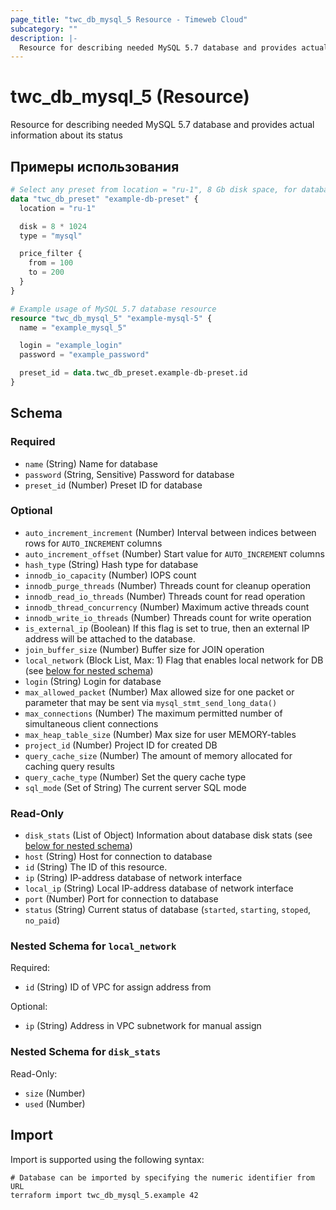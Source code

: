 ```yaml
---
page_title: "twc_db_mysql_5 Resource - Timeweb Cloud"
subcategory: ""
description: |-
  Resource for describing needed MySQL 5.7 database and provides actual information about its status
---
```


# twc_db_mysql_5 (Resource)

Resource for describing needed MySQL 5.7 database and provides actual information about its status

## Примеры использования

```terraform
# Select any preset from location = "ru-1", 8 Gb disk space, for database type `mysql`, with price between 100 and 200 RUB
data "twc_db_preset" "example-db-preset" {
  location = "ru-1"

  disk = 8 * 1024
  type = "mysql"

  price_filter {
    from = 100
    to = 200
  }
}

# Example usage of MySQL 5.7 database resource
resource "twc_db_mysql_5" "example-mysql-5" {
  name = "example_mysql_5"

  login = "example_login"
  password = "example_password"

  preset_id = data.twc_db_preset.example-db-preset.id
}
```
<!-- schema generated by tfplugindocs -->
## Schema

### Required

- `name` (String) Name for database
- `password` (String, Sensitive) Password for database
- `preset_id` (Number) Preset ID for database

### Optional

- `auto_increment_increment` (Number) Interval between indices between rows for `AUTO_INCREMENT` columns
- `auto_increment_offset` (Number) Start value for `AUTO_INCREMENT` columns
- `hash_type` (String) Hash type for database
- `innodb_io_capacity` (Number) IOPS count
- `innodb_purge_threads` (Number) Threads count for cleanup operation
- `innodb_read_io_threads` (Number) Threads count for read operation
- `innodb_thread_concurrency` (Number) Maximum active threads count
- `innodb_write_io_threads` (Number) Threads count for write operation
- `is_external_ip` (Boolean) If this flag is set to true, then an external IP address will be attached to the database.
- `join_buffer_size` (Number) Buffer size for JOIN operation
- `local_network` (Block List, Max: 1) Flag that enables local network for DB (see [below for nested schema](#nestedblock--local_network))
- `login` (String) Login for database
- `max_allowed_packet` (Number) Max allowed size for one packet or parameter that may be sent via `mysql_stmt_send_long_data()`
- `max_connections` (Number) The maximum permitted number of simultaneous client connections
- `max_heap_table_size` (Number) Max size for user MEMORY-tables
- `project_id` (Number) Project ID for created DB
- `query_cache_size` (Number) The amount of memory allocated for caching query results
- `query_cache_type` (Number) Set the query cache type
- `sql_mode` (Set of String) The current server SQL mode

### Read-Only

- `disk_stats` (List of Object) Information about database disk stats (see [below for nested schema](#nestedatt--disk_stats))
- `host` (String) Host for connection to database
- `id` (String) The ID of this resource.
- `ip` (String) IP-address database of network interface
- `local_ip` (String) Local IP-address database of network interface
- `port` (Number) Port for connection to database
- `status` (String) Current status of database (`started`, `starting`, `stoped`, `no_paid`)

<a id="nestedblock--local_network"></a>
### Nested Schema for `local_network`

Required:

- `id` (String) ID of VPC for assign address from

Optional:

- `ip` (String) Address in VPC subnetwork for manual assign


<a id="nestedatt--disk_stats"></a>
### Nested Schema for `disk_stats`

Read-Only:

- `size` (Number)
- `used` (Number)

## Import

Import is supported using the following syntax:

```shell
# Database can be imported by specifying the numeric identifier from URL
terraform import twc_db_mysql_5.example 42
```
